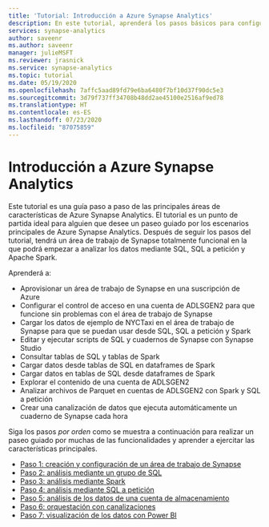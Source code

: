 ```yaml
---
title: 'Tutorial: Introducción a Azure Synapse Analytics'
description: En este tutorial, aprenderá los pasos básicos para configurar y usar Azure Synapse Analytics.
services: synapse-analytics
author: saveenr
ms.author: saveenr
manager: julieMSFT
ms.reviewer: jrasnick
ms.service: synapse-analytics
ms.topic: tutorial
ms.date: 05/19/2020
ms.openlocfilehash: 7affc5aad89fd79e6ba6480f7bf10d37f90dc5e3
ms.sourcegitcommit: 3d79f737ff34708b48dd2ae45100e2516af9ed78
ms.translationtype: HT
ms.contentlocale: es-ES
ms.lasthandoff: 07/23/2020
ms.locfileid: "87075859"
---
```

# <a name="get-started-with-azure-synapse-analytics"></a>Introducción a Azure Synapse Analytics

Este tutorial es una guía paso a paso de las principales áreas de características de Azure Synapse Analytics. El tutorial es un punto de partida ideal para alguien que desee un paseo guiado por los escenarios principales de Azure Synapse Analytics. Después de seguir los pasos del tutorial, tendrá un área de trabajo de Synapse totalmente funcional en la que podrá empezar a analizar los datos mediante SQL, SQL a petición y Apache Spark.

Aprenderá a:
* Aprovisionar un área de trabajo de Synapse en una suscripción de Azure
* Configurar el control de acceso en una cuenta de ADLSGEN2 para que funcione sin problemas con el área de trabajo de Synapse
* Cargar los datos de ejemplo de NYCTaxi en el área de trabajo de Synapse para que se puedan usar desde SQL, SQL a petición y Spark
* Editar y ejecutar scripts de SQL y cuadernos de Synapse con Synapse Studio
* Consultar tablas de SQL y tablas de Spark
* Cargar datos desde tablas de SQL en dataframes de Spark
* Cargar datos en tablas de SQL desde dataframes de Spark
* Explorar el contenido de una cuenta de ADLSGEN2
* Analizar archivos de Parquet en cuentas de ADLSGEN2 con Spark y SQL a petición 
* Crear una canalización de datos que ejecuta automáticamente un cuaderno de Synapse cada hora

Siga los pasos *por orden* como se muestra a continuación para realizar un paseo guiado por muchas de las funcionalidades y aprender a ejercitar las características principales.

* [Paso 1: creación y configuración de un área de trabajo de Synapse](get-started-create-workspace.md)
* [Paso 2: análisis mediante un grupo de SQL](get-started-analyze-sql-pool.md)
* [Paso 3: análisis mediante Spark](get-started-analyze-spark.md)
* [Paso 4: análisis mediante SQL a petición](get-started-analyze-sql-on-demand.md)
* [Paso 5: análisis de los datos de una cuenta de almacenamiento](get-started-analyze-storage.md)
* [Paso 6: orquestación con canalizaciones](get-started-pipelines.md)
* [Paso 7: visualización de los datos con Power BI](get-started-visualize-power-bi.md)
